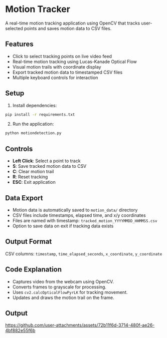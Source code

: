 # Motion Tracker

A real-time motion tracking application using OpenCV that tracks user-selected points and saves motion data to CSV files.

## Features
- Click to select tracking points on live video feed
- Real-time motion tracking using Lucas-Kanade Optical Flow
- Visual motion trails with coordinate display
- Export tracked motion data to timestamped CSV files
- Multiple keyboard controls for interaction

## Setup
1. Install dependencies:
```bash
pip install -r requirements.txt
```

2. Run the application:
```bash
python motiondetection.py
```

## Controls
- **Left Click**: Select a point to track
- **S**: Save tracked motion data to CSV
- **C**: Clear motion trail
- **R**: Reset tracking
- **ESC**: Exit application

## Data Export
- Motion data is automatically saved to `motion_data/` directory
- CSV files include timestamps, elapsed time, and x/y coordinates
- Files are named with timestamp: `tracked_motion_YYYYMMDD_HHMMSS.csv`
- Option to save data on exit if tracking data exists

## Output Format
CSV columns: `timestamp`, `time_elapsed_seconds`, `x_coordinate`, `y_coordinate`

## Code Explanation
- Captures video from the webcam using OpenCV.
- Converts frames to grayscale for processing.
- Uses `cv2.calcOpticalFlowPyrLK` for tracking movement.
- Updates and draws the motion trail on the frame.

## Output
https://github.com/user-attachments/assets/72b11f6d-3714-480f-ae26-4bf882e55f6b

